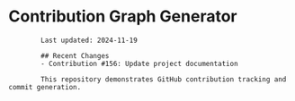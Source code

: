 # Contribution Graph Generator
            
            Last updated: 2024-11-19
            
            ## Recent Changes
            - Contribution #156: Update project documentation
            
            This repository demonstrates GitHub contribution tracking and commit generation.
        